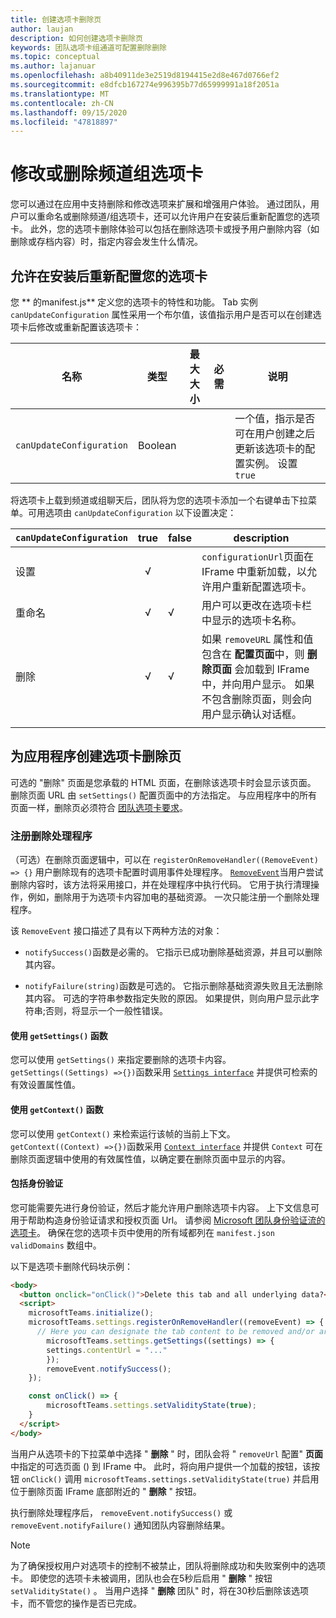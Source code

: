 ```yaml
---
title: 创建选项卡删除页
author: laujan
description: 如何创建选项卡删除页
keywords: 团队选项卡组通道可配置删除删除
ms.topic: conceptual
ms.author: lajanuar
ms.openlocfilehash: a8b40911de3e2519d8194415e2d8e467d0766ef2
ms.sourcegitcommit: e8dfcb167274e996395b77d65999991a18f2051a
ms.translationtype: MT
ms.contentlocale: zh-CN
ms.lasthandoff: 09/15/2020
ms.locfileid: "47818897"
---
```

# <a name="modify-or-remove-a-channel-group-tab"></a>修改或删除频道组选项卡

您可以通过在应用中支持删除和修改选项来扩展和增强用户体验。 通过团队，用户可以重命名或删除频道/组选项卡，还可以允许用户在安装后重新配置您的选项卡。 此外，您的选项卡删除体验可以包括在删除选项卡或授予用户删除内容（如删除或存档内容）时，指定内容会发生什么情况。

## <a name="enable-your-tab-to-be-reconfigured-after-installation"></a>允许在安装后重新配置您的选项卡

您 ** 的manifest.js** 定义您的选项卡的特性和功能。 Tab 实例 `canUpdateConfiguration` 属性采用一个布尔值，该值指示用户是否可以在创建选项卡后修改或重新配置该选项卡：

|名称| 类型| 最大大小 | 必需 | 说明|
|---|---|---|---|---|
|`canUpdateConfiguration`|Boolean|||一个值，指示是否可在用户创建之后更新该选项卡的配置实例。 设置 `true`|

将选项卡上载到频道或组聊天后，团队将为您的选项卡添加一个右键单击下拉菜单。可用选项由 `canUpdateConfiguration` 以下设置决定：

| `canUpdateConfiguration`| true   | false | description |
| ----------------------- | :----: | ----- | ----------- |
|     设置            |   √    |       |`configurationUrl`页面在 IFrame 中重新加载，以允许用户重新配置选项卡。  |
|     重命名              |   √    |   √   | 用户可以更改在选项卡栏中显示的选项卡名称。          |
|     删除              |   √    |   √   |  如果  `removeURL` 属性和值包含在 **配置页面**中，则 **删除页面** 会加载到 IFrame 中，并向用户显示。 如果不包含删除页面，则会向用户显示确认对话框。          |
|||||

## <a name="create-a-tab-removal-page-for-your-application"></a>为应用程序创建选项卡删除页

可选的 "删除" 页面是您承载的 HTML 页面，在删除该选项卡时会显示该页面。 删除页面 URL 由 `setSettings()` 配置页面中的方法指定。 与应用程序中的所有页面一样，删除页必须符合 [团队选项卡要求](~/tabs/how-to/add-tab.md)。

### <a name="register-a-remove-handler"></a>注册删除处理程序

（可选）在删除页面逻辑中，可以在 `registerOnRemoveHandler((RemoveEvent) => {}` 用户删除现有的选项卡配置时调用事件处理程序。 [`RemoveEvent`](/javascript/api/@microsoft/teams-js/microsoftteams.settings.removeevent?view=msteams-client-js-latest)当用户尝试删除内容时，该方法将采用接口，并在处理程序中执行代码。 它用于执行清理操作，例如，删除用于为选项卡内容加电的基础资源。 一次只能注册一个删除处理程序。

该 `RemoveEvent` 接口描述了具有以下两种方法的对象：

* `notifySuccess()`函数是必需的。 它指示已成功删除基础资源，并且可以删除其内容。

* `notifyFailure(string)`函数是可选的。 它指示删除基础资源失败且无法删除其内容。 可选的字符串参数指定失败的原因。 如果提供，则向用户显示此字符串;否则，将显示一个一般性错误。

#### <a name="use-the-getsettings-function"></a>使用 `getSettings()` 函数

您可以使用 `getSettings()` 来指定要删除的选项卡内容。 `getSettings((Settings) =>{})`函数采用 [`Settings interface`](/javascript/api/@microsoft/teams-js/microsoftteams.settings.settings?view=msteams-client-js-latest) 并提供可检索的有效设置属性值。

#### <a name="use-the-getcontext-function"></a>使用 `getContext()` 函数

您可以使用 `getContext()` 来检索运行该帧的当前上下文。 `getContext((Context) =>{})`函数采用 [`Context interface`](/javascript/api/@microsoft/teams-js/microsoftteams.context?view=msteams-client-js-latest) 并提供 `Context` 可在删除页面逻辑中使用的有效属性值，以确定要在删除页面中显示的内容。

#### <a name="include-authentication"></a>包括身份验证

您可能需要先进行身份验证，然后才能允许用户删除选项卡内容。 上下文信息可用于帮助构造身份验证请求和授权页面 Url。 请参阅 [Microsoft 团队身份验证流的选项卡](~/tabs/how-to/authentication/auth-flow-tab.md)。 确保在您的选项卡页中使用的所有域都列在 `manifest.json` `validDomains` 数组中。

以下是选项卡删除代码块示例：

```html
<body>
  <button onclick="onClick()">Delete this tab and all underlying data?</button>
  <script>
    microsoftTeams.initialize();
    microsoftTeams.settings.registerOnRemoveHandler((removeEvent) => {
      // Here you can designate the tab content to be removed and/or archived.
        microsoftTeams.settings.getSettings((settings) => {
        settings.contentUrl = "..."
        });
        removeEvent.notifySuccess();
    });

    const onClick() => {
        microsoftTeams.settings.setValidityState(true);
    }
  </script>
</body>

```

当用户从选项卡的下拉菜单中选择 " **删除** " 时，团队会将 " `removeUrl` 配置" **页面** 中指定的可选页面 () 到 IFrame 中。 此时，将向用户提供一个加载的按钮，该按钮 `onClick()` 调用 `microsoftTeams.settings.setValidityState(true)` 并启用位于删除页面 IFrame 底部附近的 " **删除** " 按钮。

执行删除处理程序后， `removeEvent.notifySuccess()` 或 `removeEvent.notifyFailure()` 通知团队内容删除结果。

>[!NOTE]
>为了确保授权用户对选项卡的控制不被禁止，团队将删除成功和失败案例中的选项卡。
>即使您的选项卡未被调用，团队也会在5秒后启用 " **删除** " 按钮 `setValidityState()` 。
>当用户选择 " **删除** 团队" 时，将在30秒后删除该选项卡，而不管您的操作是否已完成。
